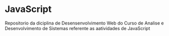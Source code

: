 # JavaScript
Repositorio da diciplina de Desensenvolvimento Web do Curso de Analise e Desenvolvimento de Sistemas referente as aatividades de JavaScript
